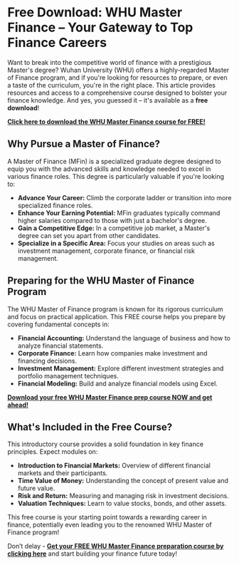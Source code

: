 # Free Download: WHU Master Finance – Your Gateway to Top Finance Careers

Want to break into the competitive world of finance with a prestigious Master's degree? Wuhan University (WHU) offers a highly-regarded Master of Finance program, and if you're looking for resources to prepare, or even a taste of the curriculum, you're in the right place. This article provides resources and access to a comprehensive course designed to bolster your finance knowledge. And yes, you guessed it – it's available as a **free download**!

[**Click here to download the WHU Master Finance course for FREE!**](https://udemywork.com/whu-master-finance)

## Why Pursue a Master of Finance?

A Master of Finance (MFin) is a specialized graduate degree designed to equip you with the advanced skills and knowledge needed to excel in various finance roles. This degree is particularly valuable if you're looking to:

*   **Advance Your Career:** Climb the corporate ladder or transition into more specialized finance roles.
*   **Enhance Your Earning Potential:** MFin graduates typically command higher salaries compared to those with just a bachelor's degree.
*   **Gain a Competitive Edge:** In a competitive job market, a Master's degree can set you apart from other candidates.
*   **Specialize in a Specific Area:** Focus your studies on areas such as investment management, corporate finance, or financial risk management.

## Preparing for the WHU Master of Finance Program

The WHU Master of Finance program is known for its rigorous curriculum and focus on practical application. This FREE course helps you prepare by covering fundamental concepts in:

*   **Financial Accounting:** Understand the language of business and how to analyze financial statements.
*   **Corporate Finance:** Learn how companies make investment and financing decisions.
*   **Investment Management:** Explore different investment strategies and portfolio management techniques.
*   **Financial Modeling:** Build and analyze financial models using Excel.

[**Download your free WHU Master Finance prep course NOW and get ahead!**](https://udemywork.com/whu-master-finance)

## What's Included in the Free Course?

This introductory course provides a solid foundation in key finance principles. Expect modules on:

*   **Introduction to Financial Markets:** Overview of different financial markets and their participants.
*   **Time Value of Money:** Understanding the concept of present value and future value.
*   **Risk and Return:** Measuring and managing risk in investment decisions.
*   **Valuation Techniques:** Learn to value stocks, bonds, and other assets.

This free course is your starting point towards a rewarding career in finance, potentially even leading you to the renowned WHU Master of Finance program!

Don’t delay - **[Get your FREE WHU Master Finance preparation course by clicking here](https://udemywork.com/whu-master-finance)** and start building your finance future today!
